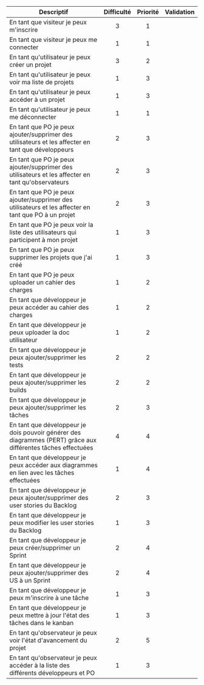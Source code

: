 | Descriptif    | Difficulté    | Priorité      | Validation        |
| ------------- | :-------------: | :-------------: | :-------------: |
| En tant que visiteur je peux m'inscrire  | 3 | 1 | |
| En tant que visiteur je peux me connecter | 1 | 1 | |
| En tant qu'utilisateur je peux créer un projet | 3 | 2 | |
| En tant qu'utilisateur je peux voir ma liste de projets | 1 | 3 | |
| En tant qu'utilisateur je peux accéder à un projet | 1 | 3 | |
| En tant qu'utilisateur je peux me déconnecter | 1 | 1 | |
| En tant que PO je peux ajouter/supprimer des utilisateurs et les affecter en tant que développeurs | 2 | 3 | |
| En tant que PO je peux ajouter/supprimer des utilisateurs et les affecter en tant qu'observateurs | 2 | 3 | |
| En tant que PO je peux ajouter/supprimer des utilisateurs et les affecter en tant que PO à un projet | 2 | 3 | |
| En tant que PO je peux voir la liste des utilisateurs qui participent à mon projet | 1 | 3 | |
| En tant que PO je peux supprimer les projets que j'ai créé | 1 | 3 | |
| En tant que PO je peux uploader un cahier des charges | 1 | 2 | |
| En tant que développeur je peux accéder au cahier des charges | 1 | 2 | |
| En tant que développeur je peux uploader la doc utilisateur | 1 | 2 | |
| En tant que développeur je peux ajouter/supprimer les tests | 2 | 2 | |
| En tant que développeur je peux ajouter/supprimer les builds | 2 | 2 | |
| En tant que développeur je peux ajouter/supprimer les tâches | 2 | 3 | |
| En tant que développeur je dois pouvoir générer des diagrammes (PERT) grâce aux différentes tâches effectuées | 4 | 4 | |
| En tant que développeur je peux accéder aux diagrammes en lien avec les tâches effectuées | 1 | 4 | |
| En tant que développeur je peux ajouter/supprimer des user stories du Backlog | 2 | 3 | |
| En tant que développeur je peux modifier les user stories du Backlog | 1 | 3 | |
| En tant que développeur je peux créer/supprimer un Sprint | 2 | 4 | |
| En tant que développeur je peux ajouter/supprimer des US à un Sprint | 2 | 4 | |
| En tant que développeur je peux m'inscrire à une tâche | 1 | 3 | |
| En tant que développeur je peux mettre à jour l'état des tâches dans le kanban | 1 | 3 | |
| En tant qu'observateur je peux voir l'état d'avancement du projet | 2 | 5 | |
| En tant qu'observateur je peux accéder à la liste des différents développeurs et PO | 1 | 3 | |
